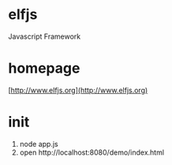 # elfjs
Javascript Framework

# homepage
[http://www.elfjs.org](http://www.elfjs.org)

# init
1. node app.js
2. open http://localhost:8080/demo/index.html
